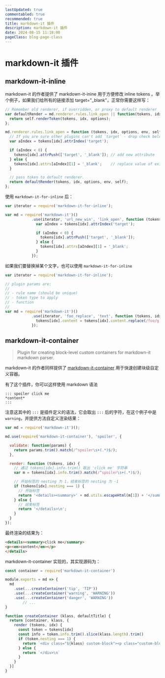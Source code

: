 ```yaml
---
lastUpdated: true
commentabled: true
recommended: true
title: markdown-it 插件
description: markdown-it 插件
date: 2024-08-15 11:18:00
pageClass: blog-page-class
---
```


# markdown-it 插件 #

## markdown-it-inline ##

markdown-it 的作者提供了 markdown-it-inine 用于方便修改 inline tokens 。举个例子，如果我们给所有的链接添加 target="_blank"，正常你需要这样写：

```js
// Remember old renderer, if overridden, or proxy to default renderer
var defaultRender = md.renderer.rules.link_open || function(tokens, idx, options, env, self) {
  return self.renderToken(tokens, idx, options);
};

md.renderer.rules.link_open = function (tokens, idx, options, env, self) {
  // If you are sure other plugins can't add `target` - drop check below
  var aIndex = tokens[idx].attrIndex('target');

  if (aIndex < 0) {
    tokens[idx].attrPush(['target', '_blank']); // add new attribute
  } else {
    tokens[idx].attrs[aIndex][1] = '_blank';    // replace value of existing attr
  }

  // pass token to default renderer.
  return defaultRender(tokens, idx, options, env, self);
};
```

使用 `markdown-it-for-inline` 后：

```js
var iterator = require('markdown-it-for-inline');

var md = require('markdown-it')()
            .use(iterator, 'url_new_win', 'link_open', function (tokens, idx) {
              var aIndex = tokens[idx].attrIndex('target');

              if (aIndex < 0) {
                tokens[idx].attrPush(['target', '_blank']);
              } else {
                tokens[idx].attrs[aIndex][1] = '_blank';
              }
            });
```

如果我们要替换掉某个文字，也可以使用 `markdown-it-for-inline`

```js
var iterator = require('markdown-it-for-inline');

// plugin params are:
//
// - rule name (should be unique)
// - token type to apply
// - function
//
var md = require('markdown-it')()
            .use(iterator, 'foo_replace', 'text', function (tokens, idx) {
              tokens[idx].content = tokens[idx].content.replace(/foo/g, 'bar');
            });
```

## markdown-it-container ##

> Plugin for creating block-level custom containers for markdown-it markdown parser.
> 

markdown-it 的作者同样提供了 [markdown-it-container](https://github.com/markdown-it/markdown-it-container) 用于快速创建块级自定义容器。

有了这个插件，你可以这样使用 markdown 语法

```
::: spoiler click me
*content*
:::
```

注意这其中的 `:::` 是插件定义的语法，它会取出 `:::` 后的字符，在这个例子中是 `warning`，并提供方法自定义渲染结果：

```js
var md = require('markdown-it')();

md.use(require('markdown-it-container'), 'spoiler', {

  validate: function(params) {
    return params.trim().match(/^spoiler\s+(.*)$/);
  },

  render: function (tokens, idx) {
    // 通过 tokens[idx].info.trim() 取出 'click me' 字符串
    var m = tokens[idx].info.trim().match(/^spoiler\s+(.*)$/);

    // 开始标签的 nesting 为 1，结束标签的 nesting 为 -1
    if (tokens[idx].nesting === 1) {
      // 开始标签
      return '<details><summary>' + md.utils.escapeHtml(m[1]) + '</summary>\n';
    } else {
      // 结束标签
      return '</details>\n';
    }
  }
});
```

最终渲染的结果为：

```html
<details><summary>click me</summary>
<p><em>content</em></p>
</details>
```

markdown-it-container 实现的，其实现源码为：

```js
const container = require('markdown-it-container')

module.exports = md => {
  md
    .use(...createContainer('tip', 'TIP'))
    .use(...createContainer('warning', 'WARNING'))
    .use(...createContainer('danger', 'WARNING'))
		// ...
}

function createContainer (klass, defaultTitle) {
  return [container, klass, {
    render (tokens, idx) {
      const token = tokens[idx]
      const info = token.info.trim().slice(klass.length).trim()
      if (token.nesting === 1) {
        return `<div class="${klass} custom-block"><p class="custom-block-title">${info || defaultTitle}</p>\n`
      } else {
        return `</div>\n`
      }
    }
  }]
}
```
